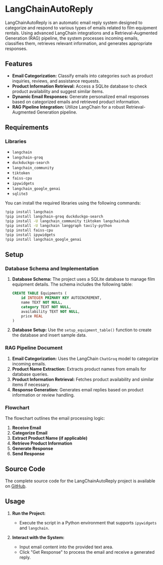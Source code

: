 # LangChainAutoReply

LangChainAutoReply is an automatic email reply system designed to categorize and respond to various types of emails related to film equipment rentals. Using advanced LangChain integrations and a Retrieval-Augmented Generation (RAG) pipeline, the system processes incoming emails, classifies them, retrieves relevant information, and generates appropriate responses. 

## Features

- **Email Categorization:** Classify emails into categories such as product inquiries, reviews, and assistance requests.
- **Product Information Retrieval:** Access a SQLite database to check product availability and suggest similar items.
- **Dynamic Email Responses:** Generate personalized email responses based on categorized emails and retrieved product information.
- **RAG Pipeline Integration:** Utilize LangChain for a robust Retrieval-Augmented Generation pipeline.

## Requirements

### Libraries

- `langchain`
- `langchain-groq`
- `duckduckgo-search`
- `langchain_community`
- `tiktoken`
- `faiss-cpu`
- `ipywidgets`
- `langchain_google_genai`
- `sqlite3`

You can install the required libraries using the following commands:

```bash
!pip install langchain
!pip install langchain-groq duckduckgo-search
!pip install -U langchain_community tiktoken langchainhub
!pip install -U langchain langgraph tavily-python
!pip install faiss-cpu
!pip install ipywidgets
!pip install langchain_google_genai
```

## Setup

### Database Schema and Implementation

1. **Database Schema:**
   The project uses a SQLite database to manage film equipment details. The schema includes the following table:

   ```sql
   CREATE TABLE Equipments (
       id INTEGER PRIMARY KEY AUTOINCREMENT,
       name TEXT NOT NULL,
       category TEXT NOT NULL,
       availability TEXT NOT NULL,
       price REAL
   )
   ```

2. **Database Setup:**
   Use the `setup_equipment_table()` function to create the database and insert sample data.

### RAG Pipeline Document

1. **Email Categorization:** Uses the LangChain `ChatGroq` model to categorize incoming emails.
2. **Product Name Extraction:** Extracts product names from emails for database queries.
3. **Product Information Retrieval:** Fetches product availability and similar items if necessary.
4. **Response Generation:** Generates email replies based on product information or review handling.

### Flowchart

The flowchart outlines the email processing logic:
1. **Receive Email**
2. **Categorize Email**
3. **Extract Product Name (if applicable)**
4. **Retrieve Product Information**
5. **Generate Response**
6. **Send Response**

## Source Code

The complete source code for the LangChainAutoReply project is available on [GitHub](https://github.com/Madhu-2101/LangChainAutoReply).

## Usage

1. **Run the Project:**
   - Execute the script in a Python environment that supports `ipywidgets` and `langchain`.

2. **Interact with the System:**
   - Input email content into the provided text area.
   - Click "Get Response" to process the email and receive a generated reply.

